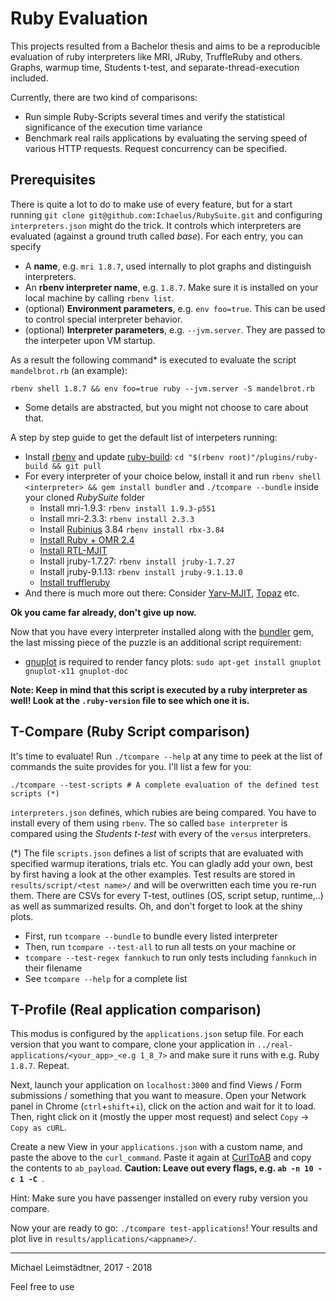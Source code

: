# Ruby Evaluation

This projects resulted from a Bachelor thesis and aims to be a reproducible evaluation of ruby interpreters like MRI, JRuby, TruffleRuby and others. Graphs, warmup time, Students t-test, and separate-thread-execution included.

Currently, there are two kind of comparisons:

* Run simple Ruby-Scripts several times and verify the statistical significance of the execution time variance 
* Benchmark real rails applications by evaluating the serving speed of various HTTP requests. Request concurrency can be specified.

## Prerequisites

There is quite a lot to do to make use of every feature, but for a start running `git clone git@github.com:Ichaelus/RubySuite.git` and configuring  `interpreters.json` might do the trick. It controls which interpreters are evaluated (against a ground truth called _base_). For each entry, you can specify 

* A **name**, e.g. `mri 1.8.7`, used internally to plot graphs and distinguish interpreters.
* An **rbenv interpreter name**, e.g. `1.8.7`.  Make sure it is installed on your local machine by calling `rbenv list`.
* (optional) **Environment parameters**, e.g. `env foo=true`. This can be used to control special interpreter behavior.
* (optional) **Interpreter parameters**, e.g. `--jvm.server`. They are passed to the interpeter upon VM startup.

As a result the following command* is executed to evaluate the script `mandelbrot.rb` (an example):
```
rbenv shell 1.8.7 && env foo=true ruby --jvm.server -S mandelbrot.rb
```

* Some details are abstracted, but you might not choose to care about that.

A step by step guide to get the default list of interpeters running:

- Install [rbenv](https://github.com/rbenv/rbenv) and update [ruby-build](https://github.com/rbenv/ruby-build): `cd "$(rbenv root)"/plugins/ruby-build && git pull`
- For every interpreter of your choice below, install it and run `rbenv shell <interpreter> && gem install bundler` and `./tcompare --bundle` inside your cloned _RubySuite_ folder
  - Install mri-1.9.3: `rbenv install 1.9.3-p551`
  - Install mri-2.3.3: `rbenv install 2.3.3`
  - Install [Rubinius](https://github.com/rubinius/rubinius) 3.84 `rbenv install rbx-3.84`
  - [Install Ruby + OMR 2.4](https://github.com/rubyomr-preview/ruby/tree/ruby_2_4_omr)
  - [Install RTL-MJIT](https://github.com/vnmakarov/ruby/tree/rtl_mjit_branch)
  - Install jruby-1.7.27: `rbenv install jruby-1.7.27`
  - Install jruby-9.1.13: `rbenv install jruby-9.1.13.0`
  - [Install truffleruby](https://makandracards.com/ruby-interpreter/47581-truffleruby)
- And there is much more out there: Consider [Yarv-MJIT](https://github.com/k0kubun/yarv-mjit), [Topaz](https://github.com/topazproject/topaz) etc.

**Ok you came far already, don't give up now.**

Now that you have every interpreter installed along with the [bundler](https://github.com/bundler/bundler) gem, the last missing piece of the puzzle is an additional script requirement:

- [gnuplot](http://www.gnuplot.info/) is required to render fancy plots: `sudo apt-get install gnuplot gnuplot-x11 gnuplot-doc`

**Note: Keep in mind that this script is executed by a ruby interpreter as well! Look at the `.ruby-version` file to see which one it is.**


## T-Compare (Ruby Script comparison)

It's time to evaluate! Run `./tcompare --help` at any time to peek at the list of commands the suite provides for you. I'll list a few for you:

```
./tcompare --test-scripts # A complete evaluation of the defined test scripts (*)
```

`interpreters.json` defines, which rubies are being compared. You have to install every of them using `rbenv`. The so called `base interpreter` is compared using the _Students t-test_ with every of the `versus` interpreters.

(*) The file `scripts.json` defines a list of scripts that are evaluated with specified warmup iterations, trials etc. You can gladly add your own, best by first having a look at the other examples. Test results are stored in `results/script/<test name>/` and will be overwritten each time you re-run them. There are CSVs for every T-test, outlines (OS, script setup, runtime,..) as well as summarized results. Oh, and don't forget to look at the shiny plots.

* First, run `tcompare --bundle` to bundle every listed interpreter
* Then, run `tcompare --test-all` to run all tests on your machine or
* `tcompare --test-regex fannkuch` to run only tests including `fannkuch` in their filename
* See `tcompare --help` for a complete list

## T-Profile (Real application comparison)

This modus is configured by the `applications.json` setup file. For each version that you want to compare, clone your application in `../real-applications/<your_app>_<e.g 1_8_7>` and make sure it runs with e.g. Ruby `1.8.7`. Repeat.

Next, launch your application on `localhost:3000` and find Views / Form submissions / something that you want to measure. Open your Network panel in Chrome (`ctrl`+`shift`+`i`), click on the action and wait for it to load. Then, right click on it (mostly the upper most request) and select `Copy` -> `Copy as cURL`. 

Create a new View in your `applications.json` with a custom name, and paste the above to the `curl_command`. Paste it again at [CurlToAB](http://curltoab.com/) and copy the contents to `ab_payload`. **Caution: Leave out every flags, e.g. `ab -n 10 -c 1 -C `**.

Hint: Make sure you have passenger installed on every ruby version you compare.

Now your are ready to go: `./tcompare test-applications`! Your results and plot live in `results/applications/<appname>/`.


-----

Michael Leimstädtner, 2017 - 2018

Feel free to use
